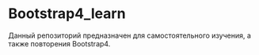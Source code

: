 # Bootstrap4_learn
Данный репозиторий предназначен для самостоятельного изучения, а также повторения Bootstrap4.

